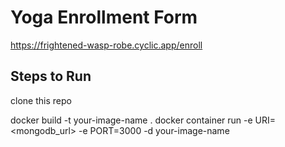 # Yoga Enrollment Form
https://frightened-wasp-robe.cyclic.app/enroll

## Steps to Run

clone this repo

docker build -t your-image-name .
docker container run -e URI=<mongodb_url> -e PORT=3000 -d your-image-name

